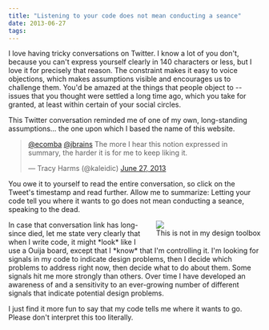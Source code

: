 ```yaml
---
title: "Listening to your code does not mean conducting a seance"
date: 2013-06-27
tags: 
---
```

I love having tricky conversations on Twitter. I know a lot of you don't, because you can't express yourself clearly in 140 characters or less, but I love it for precisely that reason. The constraint makes it easy to voice objections, which makes assumptions visible and encourages us to challenge them. You'd be amazed at the things that people object to -- issues that you thought were settled a long time ago, which you take for granted, at least within certain of your social circles.

This Twitter conversation reminded me of one of my own, long-standing assumptions... the one upon which I based the name of this website.

<blockquote class="twitter-tweet"><p><a href="https://twitter.com/ecomba">@ecomba</a> <a href="https://twitter.com/jbrains">@jbrains</a> The more I hear this notion expressed in summary, the harder it is for me to keep liking it.</p>&mdash; Tracy Harms (@kaleidic) <a href="https://twitter.com/kaleidic/statuses/350066667709140992">June 27, 2013</a></blockquote>
<script async src="//platform.twitter.com/widgets.js" charset="utf-8"></script>

You owe it to yourself to read the entire conversation, so click on the Tweet's timestamp and read further. Allow me to summarize: Letting your code tell you where it wants to go does not mean conducting a seance, speaking to the dead.

<div markdown="1">
<figure style="float: right; padding: 0em 0em 1em 1em; margin: 0px">
<img src="/images/Original_ouija_board.jpg">
<figcaption>This is not in my design toolbox</figcaption>
</figure>
In case that conversation link has long-since died, let me state very clearly that when I write code, it might *look* like I use a Ouija board, except that I *know* that I'm controlling it. I'm looking for signals in my code to indicate design problems, then I decide which problems to address right now, then decide what to do about them. Some signals hit me more strongly than others. Over time I have developed an awareness of and a sensitivity to an ever-growing number of different signals that indicate potential design problems.
</div>

I just find it more fun to say that my code tells me where it wants to go. Please don't interpret this too literally.

